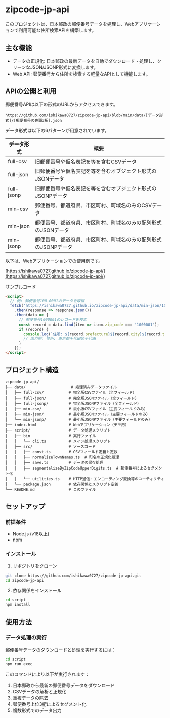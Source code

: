 # zipcode-jp-api

このプロジェクトは、日本郵政の郵便番号データを処理し、Webアプリケーションで利用可能な住所検索APIを構築します。

## 主な機能
- データの正規化: 日本郵政の最新データを自動でダウンロード・処理し、クリーンなJSON/JSONP形式に変換します。
- Web API: 郵便番号から住所を検索する軽量なAPIとして機能します。

## APIの公開と利用
郵便番号APIは以下の形式のURLからアクセスできます。

`https://github.com/ishikawa0727/zipcode-jp-api/blob/main/data/[データ形式]/[郵便番号の先頭3桁].json`

データ形式は以下の6パターンが用意されています。

| データ形式 | 概要                                                            | 
| ---------- | --------------------------------------------------------------- | 
| full-csv   | 旧郵便番号や仮名表記を等を含むCSVデータ                         | 
| full-json  | 旧郵便番号や仮名表記を等を含むオブジェクト形式のJSONデータ      | 
| full-jsonp | 旧郵便番号や仮名表記を等を含むオブジェクト形式のJSONPデータ     | 
| min-csv   | 郵便番号、都道府県、市区町村、町域名のみのCSVデータ             | 
| min-json  | 郵便番号、都道府県、市区町村、町域名のみの配列形式のJSONデータ  | 
| min-jsonp | 郵便番号、都道府県、市区町村、町域名のみの配列形式のJSONPデータ | 

以下は、Webアプリケーションでの使用例です。

[https://ishikawa0727.github.io/zipcode-jp-api/](https://ishikawa0727.github.io/zipcode-jp-api/)

サンプルコード
```html
<script>
  // 例: 郵便番号100-0001のデータを取得
  fetch('https://ishikawa0727.github.io/zipcode-jp-api/data/min-json/100.json')
    .then(response => response.json())
    .then(data => {
      // 郵便番号1000001のレコードを検索
      const record = data.find(item => item.zip_code === '1000001');
      if (record) {
        console.log(`住所: ${record.prefecture}${record.city}${record.town}`);
        // 出力例: 住所: 東京都千代田区千代田
      }
    });
</script>
```

## プロジェクト構造

```
zipcode-jp-api/
├── data/                    # 処理済みデータファイル
│   ├── full-csv/           # 完全版CSVファイル（全フィールド）
│   ├── full-json/          # 完全版JSONファイル（全フィールド）
│   ├── full-jsonp/         # 完全版JSONPファイル（全フィールド）
│   ├── min-csv/            # 最小版CSVファイル（主要フィールドのみ）
│   ├── min-json/           # 最小版JSONファイル（主要フィールドのみ）
│   └── min-jsonp/          # 最小版JSONPファイル（主要フィールドのみ）
├── index.html              # Webアプリケーション（デモ用）
├── script/                 # データ処理スクリプト
│   ├── bin                 # 実行ファイル
│   │   └── cli.ts          # メイン処理スクリプト
│   ├── src/                # ソースコード
│   │   ├── const.ts        # CSVフィールド定義と定数
│   │   ├── normalizeTownNames.ts  # 町名の正規化処理
│   │   ├── save.ts         # データの保存処理
│   │   ├── segmentalizeByZipCodeUpperDigits.ts  # 郵便番号によるセグメント化
│   │   └── utilities.ts    # HTTP通信・エンコーディング変換等のユーティリティ
│   └── package.json        # 依存関係とスクリプト定義
└── README.md               # このファイル
```

## セットアップ

### 前提条件
- Node.js (v18以上)
- npm

### インストール

1. リポジトリをクローン
```bash
git clone https://github.com/ishikawa0727/zipcode-jp-api.git
cd zipcode-jp-api
```

2. 依存関係をインストール
```bash
cd script
npm install
```

## 使用方法

### データ処理の実行

郵便番号データのダウンロードと処理を実行するには：

```bash
cd script
npm run exec
```

このコマンドにより以下が実行されます：
1. 日本郵政から最新の郵便番号データをダウンロード
2. CSVデータの解析と正規化
3. 重複データの除去
4. 郵便番号上位3桁によるセグメント化
5. 複数形式でのデータ出力
